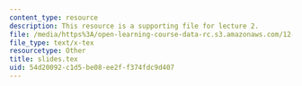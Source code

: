 ```yaml
---
content_type: resource
description: This resource is a supporting file for lecture 2.
file: /media/https%3A/open-learning-course-data-rc.s3.amazonaws.com/12-445-oral-communication-in-the-earth-atmospheric-and-planetary-sciences-fall-2010/54d20092c1d5be08ee2ff374fdc9d407_slides.tex
file_type: text/x-tex
resourcetype: Other
title: slides.tex
uid: 54d20092-c1d5-be08-ee2f-f374fdc9d407
---
```

